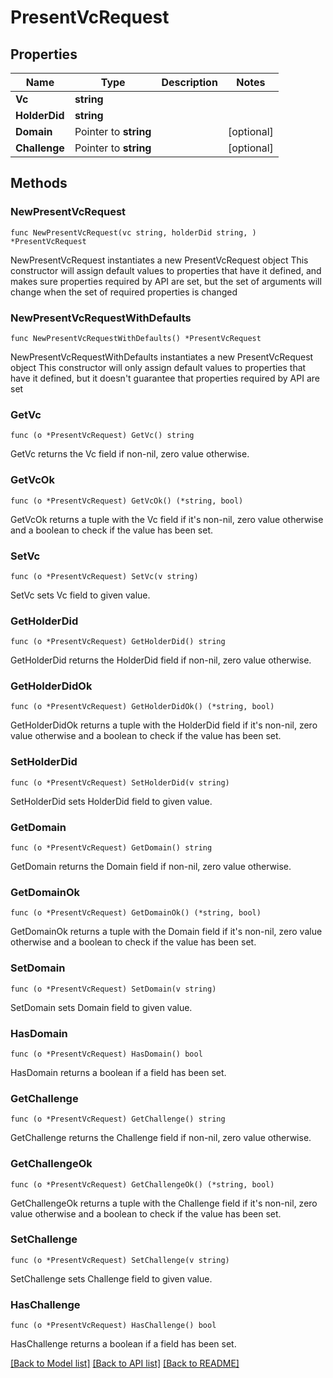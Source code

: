 # PresentVcRequest

## Properties

Name | Type | Description | Notes
------------ | ------------- | ------------- | -------------
**Vc** | **string** |  | 
**HolderDid** | **string** |  | 
**Domain** | Pointer to **string** |  | [optional] 
**Challenge** | Pointer to **string** |  | [optional] 

## Methods

### NewPresentVcRequest

`func NewPresentVcRequest(vc string, holderDid string, ) *PresentVcRequest`

NewPresentVcRequest instantiates a new PresentVcRequest object
This constructor will assign default values to properties that have it defined,
and makes sure properties required by API are set, but the set of arguments
will change when the set of required properties is changed

### NewPresentVcRequestWithDefaults

`func NewPresentVcRequestWithDefaults() *PresentVcRequest`

NewPresentVcRequestWithDefaults instantiates a new PresentVcRequest object
This constructor will only assign default values to properties that have it defined,
but it doesn't guarantee that properties required by API are set

### GetVc

`func (o *PresentVcRequest) GetVc() string`

GetVc returns the Vc field if non-nil, zero value otherwise.

### GetVcOk

`func (o *PresentVcRequest) GetVcOk() (*string, bool)`

GetVcOk returns a tuple with the Vc field if it's non-nil, zero value otherwise
and a boolean to check if the value has been set.

### SetVc

`func (o *PresentVcRequest) SetVc(v string)`

SetVc sets Vc field to given value.


### GetHolderDid

`func (o *PresentVcRequest) GetHolderDid() string`

GetHolderDid returns the HolderDid field if non-nil, zero value otherwise.

### GetHolderDidOk

`func (o *PresentVcRequest) GetHolderDidOk() (*string, bool)`

GetHolderDidOk returns a tuple with the HolderDid field if it's non-nil, zero value otherwise
and a boolean to check if the value has been set.

### SetHolderDid

`func (o *PresentVcRequest) SetHolderDid(v string)`

SetHolderDid sets HolderDid field to given value.


### GetDomain

`func (o *PresentVcRequest) GetDomain() string`

GetDomain returns the Domain field if non-nil, zero value otherwise.

### GetDomainOk

`func (o *PresentVcRequest) GetDomainOk() (*string, bool)`

GetDomainOk returns a tuple with the Domain field if it's non-nil, zero value otherwise
and a boolean to check if the value has been set.

### SetDomain

`func (o *PresentVcRequest) SetDomain(v string)`

SetDomain sets Domain field to given value.

### HasDomain

`func (o *PresentVcRequest) HasDomain() bool`

HasDomain returns a boolean if a field has been set.

### GetChallenge

`func (o *PresentVcRequest) GetChallenge() string`

GetChallenge returns the Challenge field if non-nil, zero value otherwise.

### GetChallengeOk

`func (o *PresentVcRequest) GetChallengeOk() (*string, bool)`

GetChallengeOk returns a tuple with the Challenge field if it's non-nil, zero value otherwise
and a boolean to check if the value has been set.

### SetChallenge

`func (o *PresentVcRequest) SetChallenge(v string)`

SetChallenge sets Challenge field to given value.

### HasChallenge

`func (o *PresentVcRequest) HasChallenge() bool`

HasChallenge returns a boolean if a field has been set.


[[Back to Model list]](../README.md#documentation-for-models) [[Back to API list]](../README.md#documentation-for-api-endpoints) [[Back to README]](../README.md)


